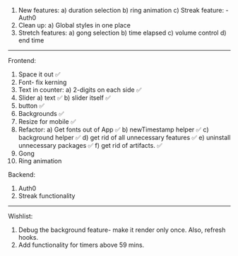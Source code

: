 1. New features:
   a) duration selection
   b) ring animation
   c) Streak feature:
   -Auth0
2. Clean up:
   a) Global styles in one place
3. Stretch features:
   a) gong selection
   b) time elapsed
   c) volume control
   d) end time

---

Frontend:

1. Space it out ✅
2. Font- fix kerning
3. Text in counter:
   a) 2-digits on each side ✅
4. Slider
   a) text ✅
   b) slider itself ✅
5. button ✅
6. Backgrounds ✅
7. Resize for mobile ✅
8. Refactor:
   a) Get fonts out of App ✅
   b) newTimestamp helper ✅
   c) background helper ✅
   d) get rid of all unnecessary features ✅
   e) uninstall unnecessary packages ✅
   f) get rid of artifacts. ✅
9. Gong
10. Ring animation

Backend:

1. Auth0
2. Streak functionality

---

Wishlist:

1. Debug the background feature- make it render only once. Also, refresh hooks.
2. Add functionality for timers above 59 mins.
